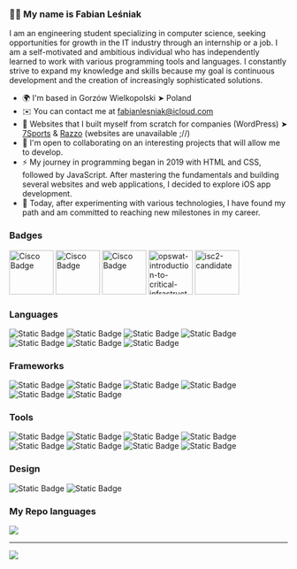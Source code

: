 ### 🙋‍♂️ My name is Fabian Leśniak

I am an engineering student specializing in computer science, seeking opportunities for growth in the IT industry through an internship or a job. I am a self-motivated and ambitious individual who has independently learned to work with various programming tools and languages. I constantly strive to expand my knowledge and skills because my goal is continuous development and the creation of increasingly sophisticated solutions.
* 🌍  I'm based in Gorzów Wielkopolski ➤ Poland
* ✉️  You can contact me at [fabianlesniak@icloud.com](mailto:fabianlesniak@icloud.com)
* 🚀  Websites that I built myself from scratch for companies (WordPress) ➤ [7Sports](https://7sports.pl) & [Razzo](https://razzo.com.pl) (websites are unavailable ;//)
* 🤝  I'm open to collaborating on an interesting projects that will allow me to develop.
* ⚡️  My journey in programming began in 2019 with HTML and CSS, followed by JavaScript. After mastering the fundamentals and building several websites and web applications, I decided to explore iOS app development.
* 🧠  Today, after experimenting with various technologies, I have found my path and am committed to reaching new milestones in my career.

### Badges
<p align="left">
<img alt="Cisco Badge" width="80px" height="80px" src="https://github.com/user-attachments/assets/83c7da32-7c76-423b-8dfb-08c7edb74429">
<img alt="Cisco Badge" width="80px" height="80px" src="https://github.com/user-attachments/assets/e2eb944d-0514-4df4-ae12-2d4c174d6b86">
<img alt="Cisco Badge" width="80px" height="80px" src="https://github.com/user-attachments/assets/f361757e-78cf-48d2-8fea-cadcfa420815">
<img alt="opswat-introduction-to-critical-infrastructure-protection-icip" width="80px" height="80px" src="https://github.com/user-attachments/assets/90ef6678-e9e8-40de-b437-d10dc185c5f7" />
<img alt="isc2-candidate" width="80px" height="80px" src="https://github.com/user-attachments/assets/73722fd8-6f3b-411e-b5a7-3bec59b7cfcf">
</p>

### Languages
<p align="left">
<img alt="Static Badge" src="https://img.shields.io/badge/Swift-orange?style=for-the-badge">
<img alt="Static Badge" src="https://img.shields.io/badge/HTML-orangered?style=for-the-badge">
<img alt="Static Badge" src="https://img.shields.io/badge/CSS-dodgerblue?style=for-the-badge">
<img alt="Static Badge" src="https://img.shields.io/badge/JavaScript-yellow?style=for-the-badge">
<img alt="Static Badge" src="https://img.shields.io/badge/SQL-steelblue?style=for-the-badge">
<img alt="Static Badge" src="https://img.shields.io/badge/PHP-indigo?style=for-the-badge">
<img alt="Static Badge" src="https://img.shields.io/badge/C++-crimson?style=for-the-badge">
</p>

### Frameworks
<p align="left">
<img alt="Static Badge" src="https://img.shields.io/badge/SwiftUI-blue?style=for-the-badge">
<img alt="Static Badge" src="https://img.shields.io/badge/Sass-mediumvioletred?style=for-the-badge">
<img alt="Static Badge" src="https://img.shields.io/badge/MySQL-steel?style=for-the-badge">
<img alt="Static Badge" src="https://img.shields.io/badge/Foundation-crimson?style=for-the-badge">
<img alt="Static Badge" src="https://img.shields.io/badge/CoreML-cadetblue?style=for-the-badge">
<img alt="Static Badge" src="https://img.shields.io/badge/CreateML-forestgreen?style=for-the-badge">
</p>

### Tools
<p align="left">
<img alt="Static Badge" src="https://img.shields.io/badge/Git-coral?style=for-the-badge">
<img alt="Static Badge" src="https://img.shields.io/badge/WordPress-darkcyan?style=for-the-badge">
<img alt="Static Badge" src="https://img.shields.io/badge/phpMyAdmin-chocolate?style=for-the-badge">
<img alt="Static Badge" src="https://img.shields.io/badge/PrestaShop-lightslategray?style=for-the-badge">
<img alt="Static Badge" src="https://img.shields.io/badge/VS Code-cadetblue?style=for-the-badge">
<img alt="Static Badge" src="https://img.shields.io/badge/Xcode-forestgreen?style=for-the-badge">
<img alt="Static Badge" src="https://img.shields.io/badge/Microsoft Office-royalblue?style=for-the-badge">
<img alt="Static Badge" src="https://img.shields.io/badge/Elementor-lightgray?style=for-the-badge">
</p>

### Design
<p align="left">
<img alt="Static Badge" src="https://img.shields.io/badge/Canva-skyblue?style=for-the-badge">
<img alt="Static Badge" src="https://img.shields.io/badge/Figma-cyan?style=for-the-badge">
</p>

### My Repo languages
![](https://github-readme-stats.vercel.app/api/top-langs/?username=savaqe21&theme=radical&hide_border=true&include_all_commits=false&count_private=false&layout=compact)

---
[![](https://visitcount.itsvg.in/api?id=savaqe21&icon=2&color=12)](https://visitcount.itsvg.in)

